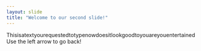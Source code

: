 ```yaml
---
layout: slide
title: "Welcome to our second slide!"
---
```

Thisisatextyourequestedtotypenowdoesitlookgoodtoyouareyouentertained
Use the left arrow to go back!
